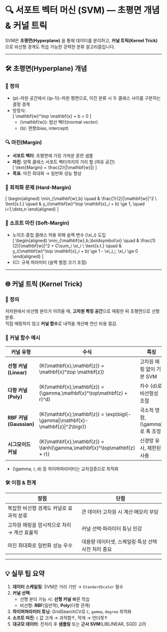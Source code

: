 # 🔍 서포트 벡터 머신 (SVM) — 초평면 개념 & 커널 트릭

SVM은 **초평면(Hyperplane)** 을 통해 데이터를 분리하고, **커널 트릭(Kernel Trick)** 으로 비선형 경계도 학습 가능한 강력한 분류 알고리즘입니다.

---

## 🛠️ 초평면(Hyperplane) 개념

### 📌 정의  
- \(p\)-차원 공간에서 \((p-1)\)-차원 평면으로, 이진 분류 시 두 클래스 사이를 구분하는 결정 경계  
- 방정식:  
  \[
  \mathbf{w}^\top \mathbf{x} + b = 0
  \]  
  - \(\mathbf{w}\): 법선 벡터(normal vector)  
  - \(b\): 편향(bias, intercept)

### 🔍 마진(Margin)  
- **서포트 벡터**: 초평면에 가장 가까운 훈련 샘플  
- **마진**: 양쪽 클래스 서포트 벡터까지의 거리 합 (여유 공간)  
  \[
  \text{Margin} = \frac{2}{\|\mathbf{w}\|}
  \]  
- **목표**: 마진 최대화 → 일반화 성능 향상  

### 🔧 최적화 문제 (Hard-Margin)  
\[
\begin{aligned}
\min_{\mathbf{w},b} \quad & \frac{1}{2}\|\mathbf{w}\|^2 \\
\text{s.t.} \quad & y_i(\mathbf{w}^\top \mathbf{x}_i + b) \ge 1, \quad i=1,\dots,n
\end{aligned}
\]

### 🚦 소프트 마진 (Soft-Margin)  
- 노이즈·중첩 클래스 허용 위해 슬랙 변수 \(\xi_i\) 도입  
\[
\begin{aligned}
\min_{\mathbf{w},b,\boldsymbol\xi} \quad & \frac{1}{2}\|\mathbf{w}\|^2 + C\sum_i \xi_i \\
\text{s.t.} \quad & y_i(\mathbf{w}^\top \mathbf{x}_i + b) \ge 1 - \xi_i,\;\; \xi_i \ge 0
\end{aligned}
\]  
- \(C\): 규제 파라미터 (슬랙 벌점 크기 조절)

---

## 🌐 커널 트릭 (Kernel Trick)

### 📌 정의  
저차원에서 비선형 분리가 어려울 때, **고차원 특징 공간**으로 매핑한 뒤 초평면으로 선형 분류.  
직접 매핑하지 않고 **커널 함수**로 내적을 계산해 연산 비용 절감.

### 🔑 커널 함수 예시

| 커널 유형                | 수식                                                             | 특징                                 |
|--------------------------|------------------------------------------------------------------|--------------------------------------|
| **선형 커널 (Linear)**   | \(K(\mathbf{x},\mathbf{z}) = \mathbf{x}^\top \mathbf{z}\)         | 고차원 매핑 없이 기본 SVM            |
| **다항 커널 (Poly)**     | \(K(\mathbf{x},\mathbf{z}) = (\gamma\,\mathbf{x}^\top\mathbf{z} + r)^d\) | 차수 \(d\)로 비선형성 조절           |
| **RBF 커널 (Gaussian)**  | \(K(\mathbf{x},\mathbf{z}) = \exp\bigl(-\gamma\|\mathbf{x}-\mathbf{z}\|^2\bigr)\) | 국소적 영향, \(\gamma\)로 폭 조정     |
| **시그모이드 커널**      | \(K(\mathbf{x},\mathbf{z}) = \tanh(\gamma\,\mathbf{x}^\top\mathbf{z} + r)\) | 신경망 유사, 제한된 사용               |

- \(\gamma, r, d\) 등 하이퍼파라미터는 교차검증으로 최적화

### 🛠️ 이점 & 한계

| 장점                                                      | 단점                                               |
|-----------------------------------------------------------|----------------------------------------------------|
| 복잡한 비선형 경계도 커널로 효과적 분류                    | 큰 데이터·고차원 시 계산·메모리 부담              |
| 고차원 매핑을 암시적으로 처리 → 계산 효율적               | 커널 선택·파라미터 튜닝 민감                       |
| 마진 최대화로 일반화 성능 우수                           | 대용량 데이터셋, 스케일링·특성 선택 사전 처리 중요 |

---

## 💡 실무 팁 요약

1. **데이터 스케일링**: SVM은 거리 기반 → `StandardScaler` 필수  
2. **커널 선택**:  
   - 선형 분리 가능 시: **선형 커널** 빠른 학습  
   - 비선형: **RBF**(일반적), **Poly**(다항 관계)  
3. **하이퍼파라미터 튜닝**: GridSearchCV로 `C`, `gamma`, `degree` 최적화  
4. **소프트 마진**: `C` 값 크게 → 과적합↑, 작게 → 언더핏↑  
5. **대규모 데이터**: 전처리 후 **샘플링** 또는 **근사 SVM**(LIBLINEAR, SGD) 고려  
